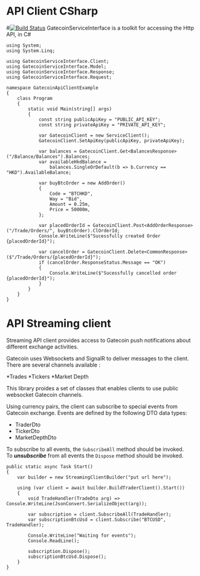 
API Client CSharp
=================
#[![Build Status](https://gitlab.com/gatecoin/backend-team/api-gatecoin-dotnet/badges/master/build.svg)](https://gitlab.com/gatecoin/backend-team/api-gatecoin-dotnet)
GatecoinServiceInterface is a toolkit for accessing the Http API, in C#


```
using System;
using System.Linq;

using GatecoinServiceInterface.Client;
using GatecoinServiceInterface.Model;
using GatecoinServiceInterface.Response;
using GatecoinServiceInterface.Request;

namespace GatecoinApiClientExample
{
    class Program
    {
        static void Main(string[] args)
        {
            const string publicApiKey = "PUBLIC_API_KEY";
            const string privateApiKey = "PRIVATE_API_KEY";

            var GatecoinClient = new ServiceClient();
            GatecoinClient.SetApiKey(publicApiKey, privateApiKey);

            var balances = GatecoinClient.Get<BalancesResponse>("/Balance/Balances").Balances;
            var availableHkdBalance = 
                balances.SingleOrDefault(b => b.Currency == "HKD").AvailableBalance;

            var buyBtcOrder = new AddOrder()
            {
                Code = "BTCHKD",
                Way = "Bid",
                Amount = 0.25m,
                Price = 50000m,
            };

            var placedOrderId = GatecoinClient.Post<AddOrderResponse>("/Trade/Orders/", buyBtcOrder).ClOrderId;
            Console.WriteLine($"Sucessfully created Order {placedOrderId}");

            var cancelOrder = GatecoinClient.Delete<CommonResponse>($"/Trade/Orders/{placedOrderId}");
            if (cancelOrder.ResponseStatus.Message == "OK") 
            {
                Console.WriteLine($"Sucessfully cancelled order {placedOrderId}");
            }
        }
    }
}
```
API Streaming client
=================

Streaming API client provides access to Gatecoin push notifications about different exchange activities.

Gatecoin uses Websockets and SignalR to deliver messages to the client.
There are several channels available : 

*Trades
*Tickers
*Market Depth


This library proides a set of classes that enables clients to use public websocket Gatecoin channels.

Using currency pairs, the client can subscribe to special events from Gatecoin exchange.
Events are defined by the following DTO data types:

* TraderDto
* TickerDto
* MarketDepthDto

To subscribe to all events, the ```SubscribeAll``` method should be invoked.<br>
To ***unsubscribe*** from all events the ```Dispose``` method should be invoked.
 


```
public static async Task Start()
{
    var builder = new StreamingClientBuilder("put url here");

    using (var client = await builder.BuildTraderClient().Start())
    {
        void TradeHandler(TradeDto arg) => Console.WriteLine(JsonConvert.SerializeObject(arg));

        var subscription = client.SubscribeAll(TradeHandler);
        var subscriptionBtcUsd = client.Subscribe("BTCUSD", TradeHandler);

        Console.WriteLine("Waiting for events");
        Console.ReadLine();

        subscription.Dispose();
        subscriptionBtcUsd.Dispose();
    }
}
```
